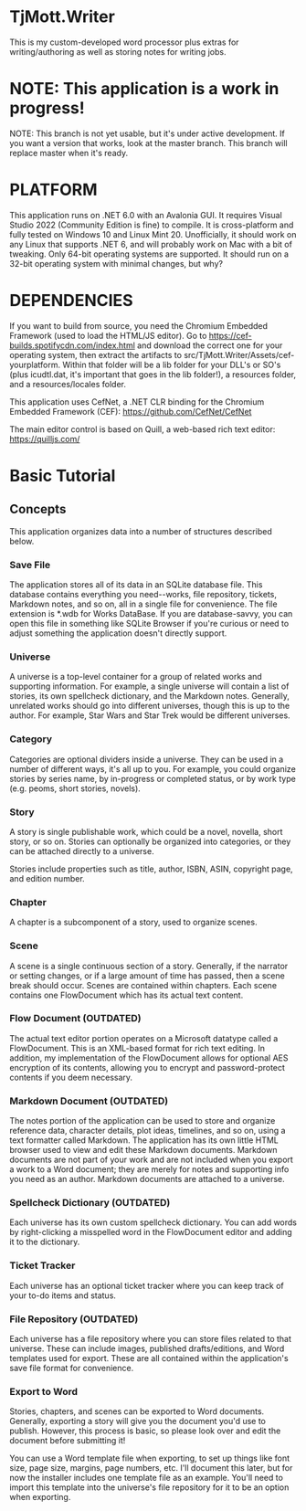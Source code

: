 # TjMott.Writer

This is my custom-developed word processor plus extras for writing/authoring as well as storing notes for writing jobs.

# NOTE: This application is a work in progress!

NOTE: This branch is not yet usable, but it's under active development. If you want a version that works, look at the master branch. This branch will replace master when it's ready.

# PLATFORM

This application runs on .NET 6.0 with an Avalonia GUI. It requires Visual Studio 2022 (Community Edition is fine) to compile. It is cross-platform and fully tested on Windows 10 and Linux Mint 20. Unofficially, it should work on any Linux that supports .NET 6, and will probably work on Mac with a bit of tweaking. Only 64-bit operating systems are supported. It should run on a 32-bit operating system with minimal changes, but why?

# DEPENDENCIES

If you want to build from source, you need the Chromium Embedded Framework (used to load the HTML/JS editor). Go to https://cef-builds.spotifycdn.com/index.html and download the correct one for your operating system, then extract the artifacts to src/TjMott.Writer/Assets/cef-yourplatform. Within that folder will be a lib folder for your DLL's or SO's (plus icudtl.dat, it's important that goes in the lib folder!), a resources folder, and a resources/locales folder.

This application uses CefNet, a .NET CLR binding for the Chromium Embedded Framework (CEF): https://github.com/CefNet/CefNet

The main editor control is based on Quill, a web-based rich text editor: https://quilljs.com/


# Basic Tutorial

## Concepts
This application organizes data into a number of structures described below.

### Save File
The application stores all of its data in an SQLite database file. This database contains everything you need--works, file repository, tickets, Markdown notes, and so on, all in a single file for convenience. The file extension is *.wdb for Works DataBase. If you are database-savvy, you can open this file in something like SQLite Browser if you're curious or need to adjust something the application doesn't directly support.

### Universe
A universe is a top-level container for a group of related works and supporting information. For example, a single universe will contain a list of stories, its own spellcheck dictionary, and the Markdown notes. Generally, unrelated works should go into different universes, though this is up to the author. For example, Star Wars and Star Trek would be different universes.

### Category
Categories are optional dividers inside a universe. They can be used in a number of different ways, it's all up to you. For example, you could organize stories by series name, by in-progress or completed status, or by work type (e.g. peoms, short stories, novels).

### Story
A story is  single publishable work, which could be a novel, novella, short story, or so on. Stories can optionally be organized into categories, or they can be attached directly to a universe.

Stories include properties such as title, author, ISBN, ASIN, copyright page, and edition number.

### Chapter
A chapter is a subcomponent of a story, used to organize scenes.

### Scene
A scene is a single continuous section of a story. Generally, if the narrator or setting changes, or if a large amount of time has passed, then a scene break should occur. Scenes are contained within chapters. Each scene contains one FlowDocument which has its actual text content.

### Flow Document (OUTDATED)
The actual text editor portion operates on a Microsoft datatype called a FlowDocument. This is an XML-based format for rich text editing. In addition, my implementation of the FlowDocument allows for optional AES encryption of its contents, allowing you to encrypt and password-protect contents if you deem necessary.

### Markdown Document (OUTDATED)
The notes portion of the application can be used to store and organize reference data, character details, plot ideas, timelines, and so on, using a text formatter called Markdown. The application has its own little HTML browser used to view and edit these Markdown documents. Markdown documents are not part of your work and are not included when you export a work to a Word document; they are merely for notes and supporting info you need as an author. Markdown documents are attached to a universe.

### Spellcheck Dictionary (OUTDATED)
Each universe has its own custom spellcheck dictionary. You can add words by right-clicking a misspelled word in the FlowDocument editor and adding it to the dictionary.

### Ticket Tracker
Each universe has an optional ticket tracker where you can keep track of your to-do items and status.

### File Repository (OUTDATED)
Each universe has a file repository where you can store files related to that universe. These can include images, published drafts/editions, and Word templates used for export. These are all contained within the application's save file format for convenience.

### Export to Word
Stories, chapters, and scenes can be exported to Word documents. Generally, exporting a story will give you the document you'd use to publish. However, this process is basic, so please look over and edit the document before submitting it!

You can use a Word template file when exporting, to set up things like font size, page size, margins, page numbers, etc. I'll document this later, but for now the installer includes one template file as an example. You'll need to import this template into the universe's file repository for it to be an option when exporting.